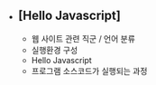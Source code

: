  * ## [Hello Javascript]
    * 웹 사이트 관련 직군 / 언어 분류
    * 실행환경 구성
    * Hello Javascript
    * 프로그램 소스코드가 실행되는 과정  